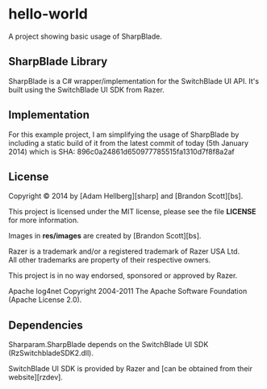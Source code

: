 hello-world
===========

A project showing basic usage of SharpBlade.

SharpBlade Library
------------------

SharpBlade is a C# wrapper/implementation for the SwitchBlade UI API.  It's built using the SwitchBlade UI SDK from Razer.

Implementation
--------------

For this example project, I am simplifying the usage of SharpBlade by including a static build of it from the latest commit of today (5th January 2014) which is SHA: 896c0a24861d650977785515fa1310d7f8f8a2af

License
-------

Copyright &copy; 2014 by [Adam Hellberg][sharp] and [Brandon Scott][bs].

This project is licensed under the MIT license, please see the file **LICENSE** for more information.

Images in **res/images** are created by [Brandon Scott][bs].

Razer is a trademark and/or a registered trademark of Razer USA Ltd.  
All other trademarks are property of their respective owners.

This project is in no way endorsed, sponsored or approved by Razer.

Apache log4net Copyright 2004-2011 The Apache Software Foundation (Apache License 2.0).

Dependencies
------------

Sharparam.SharpBlade depends on the SwitchBlade UI SDK (RzSwitchbladeSDK2.dll).

SwitchBlade UI SDK is provided by Razer and [can be obtained from their website][rzdev].
